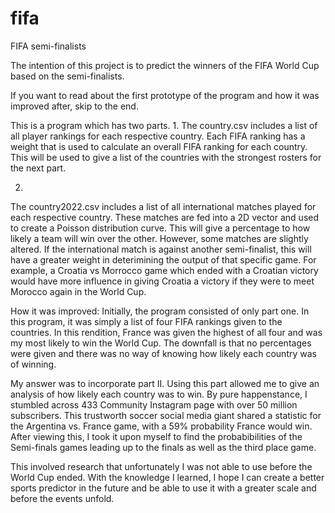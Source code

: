 # fifa
FIFA semi-finalists

The intention of this project is to predict the winners of the FIFA World Cup based on the semi-finalists. 

If you want to read about the first prototype of the program and how it was improved after, skip to the end.

This is a program which has two parts. 
1. 
The country.csv includes a list of all player rankings for each respective country. Each FIFA ranking has a 
weight that is used to calculate an overall FIFA ranking for each country. This will be used to give a list of 
the countries with the strongest rosters for the next part. 

2. 
The country2022.csv includes a list of all international matches played for each respective country. These 
matches are fed into a 2D vector and used to create a Poisson distribution curve. This will give a percentage
to how likely a team will win over the other. However, some matches are slightly altered. If the international
match is against another semi-finalist, this will have a greater weight in deterimining the output of that 
specific game. For example, a Croatia vs Morrocco game which ended with a Croatian victory would have more 
influence in giving Croatia a victory if they were to meet Morocco again in the World Cup. 

How it was improved:
Initially, the program consisted of only part one. In this program, it was simply a list of four FIFA rankings
given to the countries. In this rendition, France was given the highest of all four and was my most likely to 
win the World Cup. The downfall is that no percentages were given and there was no way of knowing how 
likely each country was of winning.

My answer was to incorporate part II. Using this part allowed me to give an analysis of how likely each 
country was to win. By pure happenstance, I stumbled across 433 Community Instagram page with over 
50 million subscribers. This trustworth soccer social media giant shared a statistic for the Argentina 
vs. France game, with a 59% probability France would win. After viewing this, I took it upon myself to 
find the probabibilities of the Semi-finals games leading up to the finals as well as the third place game. 

This involved research that unfortunately I was not  able to use before the World Cup ended. 
With the knowledge I learned, I hope I can create a better sports predictor in the future and 
be able to use it with a greater scale and before the events unfold. 
